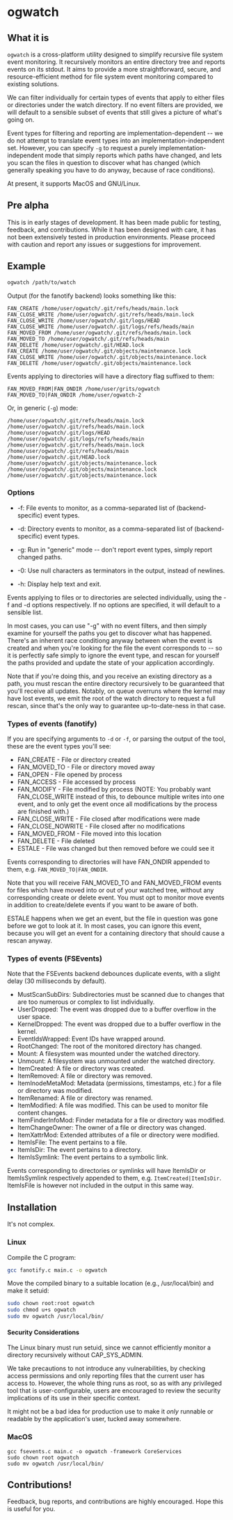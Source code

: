 # ogwatch

## What it is

`ogwatch` is a cross-platform utility designed to simplify recursive file system event monitoring. It recursively monitors an entire directory tree and reports events on its stdout. It aims to provide a more straightforward, secure, and resource-efficient method for file system event monitoring compared to existing solutions.

We can filter individually for certain types of events that apply to either files or directories under the watch directory. If no event filters are provided, we will default to a sensible subset of events that still gives a picture of what's going on.

Event types for filtering and reporting are implementation-dependent -- we do not attempt to translate event types into an implementation-independent set. However, you can specify `-g` to request a purely implementation-independent mode that simply reports which paths have changed, and lets you scan the files in question to discover what has changed (which generally speaking you have to do anyway, because of race conditions).

At present, it supports MacOS and GNU/Linux.

## Pre alpha

This is in early stages of development. It has been made public for testing, feedback, and contributions. While it has been designed with care, it has not been extensively tested in production environments. Please proceed with caution and report any issues or suggestions for improvement.

## Example

```bash
ogwatch /path/to/watch
```

Output (for the fanotify backend) looks something like this:

```
FAN_CREATE /home/user/ogwatch/.git/refs/heads/main.lock
FAN_CLOSE_WRITE /home/user/ogwatch/.git/refs/heads/main.lock
FAN_CLOSE_WRITE /home/user/ogwatch/.git/logs/HEAD
FAN_CLOSE_WRITE /home/user/ogwatch/.git/logs/refs/heads/main
FAN_MOVED_FROM /home/user/ogwatch/.git/refs/heads/main.lock
FAN_MOVED_TO /home/user/ogwatch/.git/refs/heads/main
FAN_DELETE /home/user/ogwatch/.git/HEAD.lock
FAN_CREATE /home/user/ogwatch/.git/objects/maintenance.lock
FAN_CLOSE_WRITE /home/user/ogwatch/.git/objects/maintenance.lock
FAN_DELETE /home/user/ogwatch/.git/objects/maintenance.lock
```

Events applying to directories will have a directory flag suffixed to them:

```
FAN_MOVED_FROM|FAN_ONDIR /home/user/grits/ogwatch
FAN_MOVED_TO|FAN_ONDIR /home/user/ogwatch-2
```

Or, in generic (`-g`) mode:

```
/home/user/ogwatch/.git/refs/heads/main.lock
/home/user/ogwatch/.git/refs/heads/main.lock
/home/user/ogwatch/.git/logs/HEAD
/home/user/ogwatch/.git/logs/refs/heads/main
/home/user/ogwatch/.git/refs/heads/main.lock
/home/user/ogwatch/.git/refs/heads/main
/home/user/ogwatch/.git/HEAD.lock
/home/user/ogwatch/.git/objects/maintenance.lock
/home/user/ogwatch/.git/objects/maintenance.lock
/home/user/ogwatch/.git/objects/maintenance.lock
```

### Options

* -f: File events to monitor, as a comma-separated list of (backend-specific) event types.
* -d: Directory events to monitor, as a comma-separated list of (backend-specific) event types.

* -g: Run in "generic" mode -- don't report event types, simply report changed paths.
* -0: Use null characters as terminators in the output, instead of newlines.
* -h: Display help text and exit.

Events applying to files or to directories are selected individually, using the -f and -d options respectively. If no options are specified, it will default to a sensible list.

In most cases, you can use "-g" with no event filters, and then simply examine for yourself the paths you get to discover what has happened. There's an inherent race conditiong anyway between when the event is created and when you're looking for the file the event corresponds to -- so it is perfectly safe simply to ignore the event type, and rescan for yourself the paths provided and update the state of your application accordingly.

Note that if you're doing this, and you receive an existing directory as a path, you must rescan the entire directory recursively to be guaranteed that you'll receive all updates. Notably, on queue overruns where the kernel may have lost events, we emit the root of the watch directory to request a full rescan, since that's the only way to guarantee up-to-date-ness in that case.

### Types of events (fanotify)

If you are specifying arguments to `-d` or `-f`, or parsing the output of the tool, these are the event types you'll see:

* FAN_CREATE - File or directory created
* FAN_MOVED_TO - File or directory moved away
* FAN_OPEN - File opened by process
* FAN_ACCESS - File accessed by process
* FAN_MODIFY - File modified by process (NOTE: You probably want FAN_CLOSE_WRITE instead of this, to debounce multiple writes into one event, and to only get the event once all modifications by the process are finished with.)
* FAN_CLOSE_WRITE - File closed after modifications were made
* FAN_CLOSE_NOWRITE - File closed after no modifications
* FAN_MOVED_FROM - File moved into this location
* FAN_DELETE - File deleted
* ESTALE - File was changed but then removed before we could see it

Events corresponding to directories will have FAN_ONDIR appended to them, e.g. `FAN_MOVED_TO|FAN_ONDIR`.

Note that you will receive FAN_MOVED_TO and FAN_MOVED_FROM events for files which have moved into or out of your watched tree, without any corresponding create or delete event. You must opt to monitor move events in addition to create/delete events if you want to be aware of both.
 
ESTALE happens when we get an event, but the file in question was gone before we got to look at it. In most cases, you can ignore this event, because you will get an event for a
containing directory that should cause a rescan anyway.

### Types of events (FSEvents)

Note that the FSEvents backend debounces duplicate events, with a slight delay (30 milliseconds by default).

* MustScanSubDirs: Subdirectories must be scanned due to changes that are too numerous or complex to list individually.
* UserDropped: The event was dropped due to a buffer overflow in the user space.
* KernelDropped: The event was dropped due to a buffer overflow in the kernel.
* EventIdsWrapped: Event IDs have wrapped around.
* RootChanged: The root of the monitored directory has changed.
* Mount: A filesystem was mounted under the watched directory.
* Unmount: A filesystem was unmounted under the watched directory.
* ItemCreated: A file or directory was created.
* ItemRemoved: A file or directory was removed.
* ItemInodeMetaMod: Metadata (permissions, timestamps, etc.) for a file or directory was modified.
* ItemRenamed: A file or directory was renamed.
* ItemModified: A file was modified. This can be used to monitor file content changes.
* ItemFinderInfoMod: Finder metadata for a file or directory was modified.
* ItemChangeOwner: The owner of a file or directory was changed.
* ItemXattrMod: Extended attributes of a file or directory were modified.
* ItemIsFile: The event pertains to a file.
* ItemIsDir: The event pertains to a directory.
* ItemIsSymlink: The event pertains to a symbolic link.

Events corresponding to directories or symlinks will have ItemIsDir or ItemIsSymlink respectively appended to them, e.g. `ItemCreated|ItemIsDir`. ItemIsFile is however not included in the output in this same way.

## Installation

It's not complex.

### Linux

Compile the C program:

```bash
gcc fanotify.c main.c -o ogwatch
```

Move the compiled binary to a suitable location (e.g., /usr/local/bin) and make it setuid:

```bash
sudo chown root:root ogwatch
sudo chmod u+s ogwatch
sudo mv ogwatch /usr/local/bin/
```

#### Security Considerations

The Linux binary must run setuid, since we cannot efficiently monitor a directory recursively without CAP_SYS_ADMIN.

We take precautions to not introduce any vulnerabilities, by checking access permissions and only reporting files that the current user has access to. However, the whole thing runs as root, so as with any privileged tool that is user-configurable, users are encouraged to review the security implications of its use in their specific context.

It might not be a bad idea for production use to make it *only* runnable or readable by the application's user, tucked away somewhere.

### MacOS

```
gcc fsevents.c main.c -o ogwatch -framework CoreServices
sudo chown root ogwatch
sudo mv ogwatch /usr/local/bin/
```

## Contributions!

Feedback, bug reports, and contributions are highly encouraged. Hope this is useful for you.
